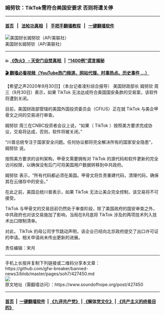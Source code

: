 ### 姆努钦：TikTok需符合美国安要求 否则将遭关停
------------------------

#### [首页](https://github.com/gfw-breaker/banned-news3/blob/master/README.md) &nbsp;&nbsp;|&nbsp;&nbsp; [法轮功真相](https://github.com/begood0513/basic/blob/master/README.md)  &nbsp;&nbsp;|&nbsp;&nbsp; [手把手翻墙教程](https://github.com/gfw-breaker/guides/wiki)  &nbsp;&nbsp;|&nbsp;&nbsp; [一键翻墙软件](https://github.com/gfw-breaker/nogfw/blob/master/README.md)  



<div><img alt="美国财长姆努钦（AP/美联社）" src="https://img.soundofhope.org/2020-09/12s-1601499459761.jpeg"/>
<br/><figcaption class="caption">
 美国财长姆努钦（AP/美联社）
</figcaption></div><hr/>

#### 💥 [《伪火》 - 天安门自焚真相 ](http://158.247.195.190:10000/videos/blog/weihuo.html)&nbsp; |&nbsp; [“1400例”谎言揭秘  ](http://158.247.195.190:10000/videos/blog/jiexi1400.html)

#### [ 🎬  翻墙必看视频（YouTube热门频道、网站代理、时事热点、历史事件 ...）](https://github.com/gfw-breaker/links/blob/master/banned.md)

<div><div class="Content__Wrapper sc-1bvya0-0 grZQxZ">
 <p class="meta-top">
  <span class="meta">
   【希望之声2020年9月30日】（本台记者凌杉综合报导）
  </span>
  美国财政部长
  <ok href="/term/9827">
   姆努钦
  </ok>
  周三（9月30日）表示，如果
  <ok href="/term/116032">
   TikTok
  </ok>
  无法达成符合美国国安条款的交易案，该软件将遭到关闭。
 </p>
 <p>
  目前，美国财政部管辖的美国外国投资委员会（CFIUS）正在就
  <ok href="/term/116032">
   TikTok
  </ok>
  与美企甲骨文之间的交易进行审查。
 </p>
 <div class="AD_Embed__Wrap-sc-1xslmin-0 igMuqX module desktop">
  <div>
  </div>
 </div>
 <p>
  <ok href="/term/9827">
   姆努钦
  </ok>
  周三在CNBC投资者会议上说，“如果（
  <ok href="/term/116032">
   TikTok
  </ok>
  ）按照美方要求完成协议，交易将达成，否则，软件将被关闭。”
 </p>
 <p>
  “川普总统专注于国家安全问题。任何协议都将完全解决所有的国家安全隐患”，
  <ok href="/term/9827">
   姆努钦
  </ok>
  说。
 </p>
 <p>
  按照美方要求的谈判架构，甲骨文需要拥有对
  <ok href="/term/116032">
   TikTok
  </ok>
  的源代码和软件更新的完全访问权限，以确保没有后门可将美国用户数据转移到中共政府。
 </p>
 <p>
  <ok href="/term/9827">
   姆努钦
  </ok>
  表示，“所有代码都必须在美国。甲骨文将负责重建代码，清理代码，确保其在云储存中的安全。”
 </p>
 <p>
  在此之前，美国总统川普表示，如果
  <ok href="/term/116032">
   TikTok
  </ok>
  无法让美企完全控制，该交易将不可接受。
 </p>
 <p>
  <ok href="/term/116032">
   TikTok
  </ok>
  与甲骨文的交易目前仍然处于审查阶段，除了美国政府的国安审查之外，中共政府也对该交易施加了影响，当局在8月底将
  <ok href="/term/116032">
   TikTok
  </ok>
  涉及的两项技术列入技术出口限制清单。
 </p>
 <p>
  对此，
  <ok href="/term/116032">
   TikTok
  </ok>
  的母公司字节跳动声明，该企业已经向北京政府提交了出口许可证的申请。相关申请尚未传出更新的进展。
 </p>
 <p class="meta-btm">
  责任编辑：宋月
 </p>
</div>
</div>
<hr/>
手机上长按并复制下列链接或二维码分享本文章：<br/>
https://github.com/gfw-breaker/banned-news3/blob/master/pages/soh7/427450.md <br/>
<a href='https://github.com/gfw-breaker/banned-news3/blob/master/pages/soh7/427450.md'><img src='https://github.com/gfw-breaker/banned-news3/blob/master/pages/soh7/427450.md.png'/></a> <br/>
原文地址（需翻墙访问）：https://www.soundofhope.org/post/427450


------------------------
#### [首页](https://github.com/gfw-breaker/banned-news3/blob/master/README.md) &nbsp;|&nbsp; [一键翻墙软件](https://github.com/gfw-breaker/nogfw/blob/master/README.md) &nbsp;| [《九评共产党》](https://github.com/gfw-breaker/9ping.md/blob/master/README.md#九评之一评共产党是什么) | [《解体党文化》](https://github.com/gfw-breaker/jtdwh.md/blob/master/README.md) | [《共产主义的终极目的》](https://github.com/gfw-breaker/gczydzjmd.md/blob/master/README.md)


<img src='http://gfw-breaker.win/banned-news3/pages/soh7/427450.md' width='0px' height='0px'/>